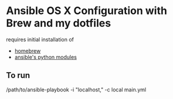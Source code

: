 # Ansible OS X Configuration with Brew and my dotfiles

requires initial installation of
- [homebrew](brew.sh)
- [ansible's python modules](http://docs.ansible.com/intro_installation.html#running-from-source)

## To run
/path/to/ansible-playbook -i "localhost," -c local main.yml
